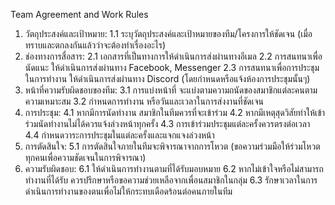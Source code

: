 Team Agreement and Work Rules

1. วัตถุประสงค์และเป้าหมาย:
		1.1 ระบุวัตถุประสงค์และเป้าหมายของทีม/โครงการให้ชัดเจน (เมื่อทราบและตกลงกันแล้วว่าจะต้องทำเรื่องอะไร)
2. ช่องทางการสื่อสาร:
		2.1 เอกสารที่เป็นทางการให้ดำเนินการส่งผ่านทางอีเมล
		2.2 การสนทนาเพื่อนัดแนะ ให้ดำเนินการส่งผ่านทาง Facebook, Messenger
		2.3 การสนทนาเพื่อการประชุมในการทำงาน  ให้ดำเนินการส่งผ่านทาง Discord (โดยกำหนดหรือแจ้งห้องการประชุมนั้นๆ)
3. หน้าที่ความรับผิดชอบของทีม:
		3.1 การแบ่งหน้าที่ จะแบ่งตามความถนัดของสมาชิกแต่ละคนตามความเหมาะสม 
		3.2 กำหนดการทำงาน หรือวันและเวลาในการส่งงานที่ชัดเจน
4. การประชุม:
		4.1 หากมีการนัดทำงาน สมาชิกในทีมควรที่จะเข้าร่วม
		4.2 หากมีเหตุสุดวิสัยทำให้เข้าร่วมนัดทำงานไม่ได้ควรแจ้งล่วงหน้าทุกครั้ง
		4.3 การเข้าร่วมประชุมแต่ละครั้งควรตรงต่อเวลา
		4.4 กำหนดวาระการประชุมในแต่ละครั้งและแจกแจงล่วงหน้า
5. การตัดสินใจ:
		5.1 การตัดสินใจภายในทีมจะพิจารณาจากการโหวต (ขอความร่วมมือให้ร่วมโหวตทุกคนเพื่อความชัดเจนในการพิจารณา)
6. ความรับผิดชอบ:
		6.1 ให้ดำเนินการทำงานตามที่ได้รับมอบหมาย
		6.2 หากไม่เข้าใจหรือไม่สามารถทำงานที่ได้รับ ควรปรึกษาหรือขอความช่วยเหลือจากเพื่อนสมาชิกในกลุ่ม
		6.3 รักษาเวลาในการดำเนินการทำงานของตนเพื่อไม่ให้กระทบเดือดร้อนต่อคนภายในทีม